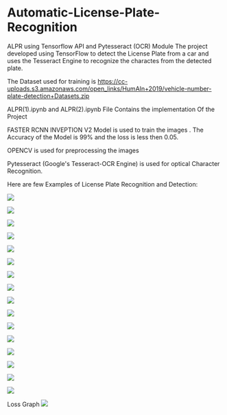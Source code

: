 # Automatic-License-Plate-Recognition
ALPR using Tensorflow API and Pytesseract (OCR) Module
The project developed using TensorFlow to detect the License Plate from a car and uses the Tesseract Engine to recognize the charactes from the detected plate.


The Dataset used for training is https://cc-uploads.s3.amazonaws.com/open_links/HumAIn+2019/vehicle-number-plate-detection+Datasets.zip

ALPR(1).ipynb and ALPR(2).ipynb File Contains the implementation Of the Project 


FASTER RCNN INVEPTION V2 Model is used to train the images . The Accuracy of the Model is 99% and the loss is less then 0.05.


OPENCV is used for preprocessing the images

Pytesseract (Google's Tesseract-OCR Engine) is used for optical Character Recognition.

Here are few Examples of License Plate Recognition and Detection:

![](car_detected1.png)

![](car_detected2.png)

![](car_detected3.png)

![](car_detected5.png)

![](car_detected6.png)

![](car_detected1.png)

![](car_detected7.png)

![](car_detected9.png)

![](car_detected10.png)

![](car_detected11.png)

![](car_detected12.png)

![](car_detected13.png)

![](car_detected14.png)

![](car_detected16.png)

![](car_detected17.png)

![](lemo.png)


Loss Graph
![](graph2.png)

